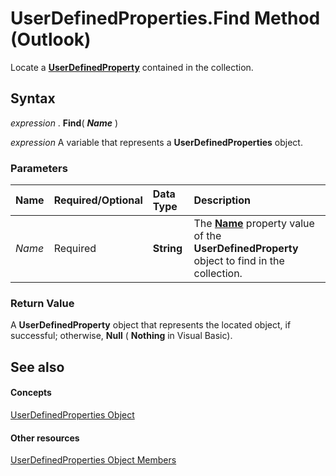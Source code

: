 
# UserDefinedProperties.Find Method (Outlook)

Locate a  **[UserDefinedProperty](aebe38db-0ff9-79d2-b5a7-751fea7c97f3.md)** contained in the collection.


## Syntax

 _expression_ . **Find**( **_Name_** )

 _expression_ A variable that represents a **UserDefinedProperties** object.


### Parameters



|**Name**|**Required/Optional**|**Data Type**|**Description**|
|:-----|:-----|:-----|:-----|
| _Name_|Required| **String**|The  **[Name](73e3e152-8920-e50d-5c28-a36cda66c9e8.md)** property value of the **UserDefinedProperty** object to find in the collection.|

### Return Value

A  **UserDefinedProperty** object that represents the located object, if successful; otherwise, **Null** ( **Nothing** in Visual Basic).


## See also


#### Concepts


[UserDefinedProperties Object](196e5d4c-22be-02d3-95e0-3ea7594c2e4b.md)
#### Other resources


[UserDefinedProperties Object Members](127bf216-9c55-db30-086e-6b33f0660ab2.md)
